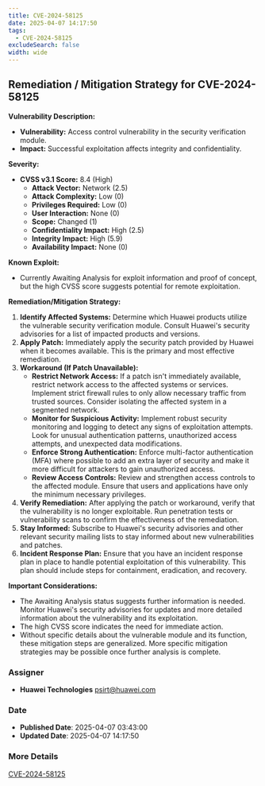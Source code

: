 ```yaml
---
title: CVE-2024-58125
date: 2025-04-07 14:17:50
tags:
  - CVE-2024-58125
excludeSearch: false
width: wide
---
```


## Remediation / Mitigation Strategy for CVE-2024-58125

**Vulnerability Description:**

*   **Vulnerability:** Access control vulnerability in the security verification module.
*   **Impact:** Successful exploitation affects integrity and confidentiality.

**Severity:**

*   **CVSS v3.1 Score:** 8.4 (High)
    *   **Attack Vector:** Network (2.5)
    *   **Attack Complexity:** Low (0)
    *   **Privileges Required:** Low (0)
    *   **User Interaction:** None (0)
    *   **Scope:** Changed (1)
    *   **Confidentiality Impact:** High (2.5)
    *   **Integrity Impact:** High (5.9)
    *   **Availability Impact:** None (0)

**Known Exploit:**

*   Currently Awaiting Analysis for exploit information and proof of concept, but the high CVSS score suggests potential for remote exploitation.

**Remediation/Mitigation Strategy:**

1.  **Identify Affected Systems:** Determine which Huawei products utilize the vulnerable security verification module.  Consult Huawei's security advisories for a list of impacted products and versions.
2.  **Apply Patch:** Immediately apply the security patch provided by Huawei when it becomes available. This is the primary and most effective remediation.
3.  **Workaround (If Patch Unavailable):**
    *   **Restrict Network Access:** If a patch isn't immediately available, restrict network access to the affected systems or services. Implement strict firewall rules to only allow necessary traffic from trusted sources. Consider isolating the affected system in a segmented network.
    *   **Monitor for Suspicious Activity:** Implement robust security monitoring and logging to detect any signs of exploitation attempts. Look for unusual authentication patterns, unauthorized access attempts, and unexpected data modifications.
    *   **Enforce Strong Authentication:** Enforce multi-factor authentication (MFA) where possible to add an extra layer of security and make it more difficult for attackers to gain unauthorized access.
    *   **Review Access Controls:** Review and strengthen access controls to the affected module. Ensure that users and applications have only the minimum necessary privileges.
4.  **Verify Remediation:** After applying the patch or workaround, verify that the vulnerability is no longer exploitable.  Run penetration tests or vulnerability scans to confirm the effectiveness of the remediation.
5.  **Stay Informed:** Subscribe to Huawei's security advisories and other relevant security mailing lists to stay informed about new vulnerabilities and patches.
6.  **Incident Response Plan:** Ensure that you have an incident response plan in place to handle potential exploitation of this vulnerability. This plan should include steps for containment, eradication, and recovery.

**Important Considerations:**

*   The Awaiting Analysis status suggests further information is needed. Monitor Huawei's security advisories for updates and more detailed information about the vulnerability and its exploitation.
*   The high CVSS score indicates the need for immediate action.
*   Without specific details about the vulnerable module and its function, these mitigation steps are generalized. More specific mitigation strategies may be possible once further analysis is complete.

### Assigner
- **Huawei Technologies** <psirt@huawei.com>

### Date
- **Published Date**: 2025-04-07 03:43:00
- **Updated Date**: 2025-04-07 14:17:50

### More Details
[CVE-2024-58125](https://www.cvedetails.com/cve/CVE-2024-58125)